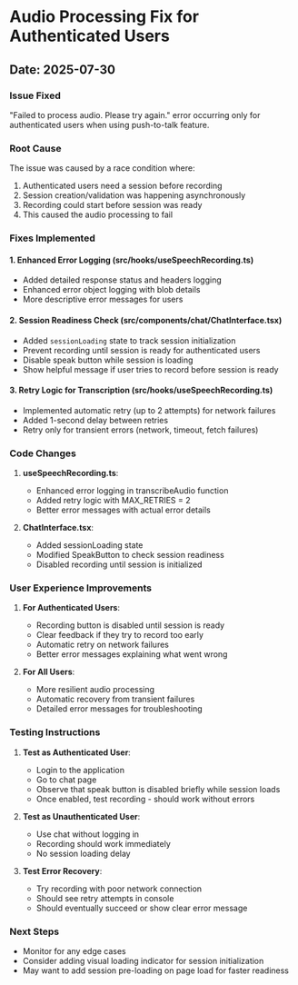 # Audio Processing Fix for Authenticated Users

## Date: 2025-07-30

### Issue Fixed
"Failed to process audio. Please try again." error occurring only for authenticated users when using push-to-talk feature.

### Root Cause
The issue was caused by a race condition where:
1. Authenticated users need a session before recording
2. Session creation/validation was happening asynchronously
3. Recording could start before session was ready
4. This caused the audio processing to fail

### Fixes Implemented

#### 1. Enhanced Error Logging (src/hooks/useSpeechRecording.ts)
- Added detailed response status and headers logging
- Enhanced error object logging with blob details
- More descriptive error messages for users

#### 2. Session Readiness Check (src/components/chat/ChatInterface.tsx)
- Added `sessionLoading` state to track session initialization
- Prevent recording until session is ready for authenticated users
- Disable speak button while session is loading
- Show helpful message if user tries to record before session is ready

#### 3. Retry Logic for Transcription (src/hooks/useSpeechRecording.ts)
- Implemented automatic retry (up to 2 attempts) for network failures
- Added 1-second delay between retries
- Retry only for transient errors (network, timeout, fetch failures)

### Code Changes

1. **useSpeechRecording.ts**:
   - Enhanced error logging in transcribeAudio function
   - Added retry logic with MAX_RETRIES = 2
   - Better error messages with actual error details

2. **ChatInterface.tsx**:
   - Added sessionLoading state
   - Modified SpeakButton to check session readiness
   - Disabled recording until session is initialized

### User Experience Improvements

1. **For Authenticated Users**:
   - Recording button is disabled until session is ready
   - Clear feedback if they try to record too early
   - Automatic retry on network failures
   - Better error messages explaining what went wrong

2. **For All Users**:
   - More resilient audio processing
   - Automatic recovery from transient failures
   - Detailed error messages for troubleshooting

### Testing Instructions

1. **Test as Authenticated User**:
   - Login to the application
   - Go to chat page
   - Observe that speak button is disabled briefly while session loads
   - Once enabled, test recording - should work without errors

2. **Test as Unauthenticated User**:
   - Use chat without logging in
   - Recording should work immediately
   - No session loading delay

3. **Test Error Recovery**:
   - Try recording with poor network connection
   - Should see retry attempts in console
   - Should eventually succeed or show clear error message

### Next Steps

- Monitor for any edge cases
- Consider adding visual loading indicator for session initialization
- May want to add session pre-loading on page load for faster readiness